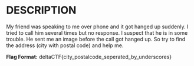 # DESCRIPTION

My friend was speaking to me over phone and it got hanged up suddenly. I tried to call him several times but no response. I suspect that he is in some trouble. He sent me an image before the call got hanged up. So try to find the address (city with postal code) and help me.

**Flag Format:** deltaCTF{city_postalcode_seperated_by_underscores}
